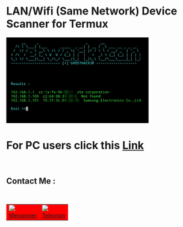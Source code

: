 # LAN/Wifi (Same Network) Device Scanner for Termux 

<img src="https://github.com/GH0STH4CKER/network_scan_android/blob/main/androidipscan_ss.jpg" width=75%>

# For PC users click this <a href="https://github.com/GH0STH4CKER/Lan_IP_Scanner" >Link</a>

<br>
<h2>Contact Me :</h2>
<br>
<table id="contact">
  <tr bgcolor="red">
    <td><img src=https://i.ibb.co/d57hytv/messenger.png"><br><a href="https://m.me/dimuth92">Messenger</a></td>
    <td><img src="https://i.ibb.co/DGF0tb8/telegram.png"><br><a href="https://t.me/Dimuth92">Telegram</a></td>
  </tr>
</table>

